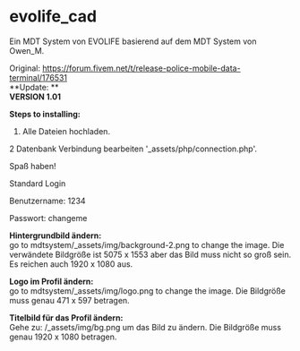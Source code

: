# evolife_cad

Ein MDT System von EVOLIFE basierend auf dem MDT System von Owen_M.

Original: https://forum.fivem.net/t/release-police-mobile-data-terminal/176531 </br>
**Update: ** </br>
**VERSION 1.01**</br>

**Steps to installing:**</br>

1. Alle Dateien hochladen.

2 Datenbank Verbindung bearbeiten '_assets/php/connection.php'.

Spaß haben!

Standard Login

Benutzername: 1234

Passwort: changeme

**Hintergrundbild ändern:**</br>
go to mdtsystem/_assets/img/background-2.png to change the image.
Die verwändete Bildgröße ist 5075 x 1553 aber das Bild muss nicht so groß sein. Es reichen auch 1920 x 1080 aus.

**Logo im Profil ändern:**</br>
go to mdtsystem/_assets/img/logo.png to change the image.
Die Bildgröße muss genau 471 x 597 betragen.

**Titelbild für das Profil ändern:**</br>
Gehe zu: /_assets/img/bg.png um das Bild zu ändern.
Die Bildgröße muss genau 1920 x 1080 betragen.
